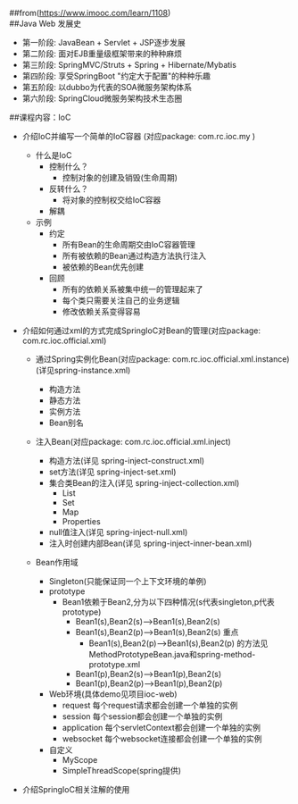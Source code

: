 ##from(https://www.imooc.com/learn/1108)  
##Java Web 发展史
* 第一阶段: JavaBean + Servlet + JSP逐步发展  
* 第二阶段: 面对EJB重量级框架带来的种种麻烦
* 第三阶段: SpringMVC/Struts + Spring + Hibernate/Mybatis  
* 第四阶段: 享受SpringBoot "约定大于配置"的种种乐趣  
* 第五阶段: 以dubbo为代表的SOA微服务架构体系  
* 第六阶段: SpringCloud微服务架构技术生态圈

##课程内容：IoC
+ 介绍IoC并编写一个简单的IoC容器 (对应package: com.rc.ioc.my ) 
    + 什么是IoC
        + 控制什么？
            * 控制对象的创建及销毁(生命周期)
        + 反转什么？
            * 将对象的控制权交给IoC容器
        + 解耦
    + 示例 
        + 约定
            * 所有Bean的生命周期交由IoC容器管理
            * 所有被依赖的Bean通过构造方法执行注入
            * 被依赖的Bean优先创建
        + 回顾
            * 所有的依赖关系被集中统一的管理起来了
            * 每个类只需要关注自己的业务逻辑
            * 修改依赖关系变得容易
                               
+ 介绍如何通过xml的方式完成SpringIoC对Bean的管理(对应package: com.rc.ioc.official.xml)      
    + 通过Spring实例化Bean(对应package: com.rc.ioc.official.xml.instance)(详见spring-instance.xml)
        * 构造方法
        * 静态方法    
        * 实例方法    
        * Bean别名
    + 注入Bean(对应package: com.rc.ioc.official.xml.inject)
        * 构造方法(详见 spring-inject-construct.xml)
        * set方法(详见 spring-inject-set.xml)
        + 集合类Bean的注入(详见 spring-inject-collection.xml)
            * List
            * Set
            * Map
            * Properties
        * null值注入(详见 spring-inject-null.xml)
        * 注入时创建内部Bean(详见 spring-inject-inner-bean.xml)
    + Bean作用域
        * Singleton(只能保证同一个上下文环境的单例)        
        * prototype        
            + Bean1依赖于Bean2,分为以下四种情况(s代表singleton,p代表prototype)
                * Bean1(s),Bean2(s)-->Bean1(s),Bean2(s)  
                + Bean1(s),Bean2(p)-->Bean1(s),Bean2(s) 重点
                    * Bean1(s),Bean2(p)-->Bean1(s),Bean2(p) 的方法见MethodPrototypeBean.java和spring-method-prototype.xml  
                * Bean1(p),Bean2(s)-->Bean1(p),Bean2(s)  
                * Bean1(p),Bean2(p)-->Bean1(p),Bean2(p)    
                
        + Web环境(具体demo见项目ioc-web)
            * request 每个request请求都会创建一个单独的实例
            * session 每个session都会创建一个单独的实例
            * application 每个servletContext都会创建一个单独的实例 
            * websocket 每个websocket连接都会创建一个单独的实例
        + 自定义
            * MyScope
            * SimpleThreadScope(spring提供)        
+ 介绍SpringIoC相关注解的使用


